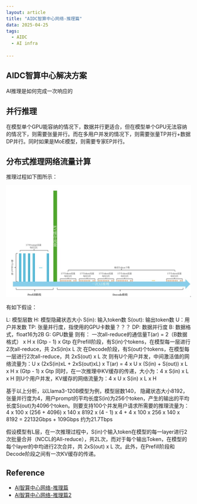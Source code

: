 ```yaml
---
layout: article
title: "AIDC智算中心网络-推理篇"
data: 2025-04-25
tags:
  - AIDC
  - AI infra

---
```


## AIDC智算中心解决方案

AI推理是如何完成一次响应的

## 并行推理

在模型单个GPU能容纳的情况下，数据并行更适合，但在模型单个GPU无法容纳的情况下，则需要张量并行。而在多用户并发的情况下，则需要张量TP并行+数据DP并行。同时如果是MoE模型，则需要专家EP并行。

## 分布式推理网络流量计算

推理过程如下图所示：

![image](../image/AI-networking-inference/inference-stage.jpg)

有如下假设：

L: 模型层数
H: 模型隐藏状态大小
S(in): 输入token数
S(out): 输出token数
U：用户并发数
TP: 张量并行度，指使用的GPU卡数量？？？
DP: 数据并行度
B: 数据格式，float16为2B
G: GPU数量
则有：
一次all-reduce的通信量T(ar) = 2（B数据格式） x H x (Gtp - 1) x Gtp 
在Prefill阶段，有S(in)个tokens，在模型每一层进行2次all-reduce，共 2xS(in)x L 次
在Decode阶段，有S(out)个tokens，在模型每一层进行2次all-reduce，共 2xS(out) x L 次
则有U个用户并发，中间激活值的网络流量为：U x (2xS(in)xL + 2xS(out)xL) x T(ar) = 4 x U x (S(in) + S(out)) x L x H x (Gtp - 1) x Gtp
同时，在一次推理中KV缓存的传递，大小为：4 x S(in) x L x H
则U个用户并发，KV缓存的网络流量为：4 x U x S(in) x L x H

基于以上分析，以Llama3-120B模型为例，模型层数140， 隐藏状态大小8192，张量并行度为4，用户prompt的平均长度S(in)为256个token，产生的输出的平均长度S(out)为4096个token。则要支持100个并发用户请求所需要的推理流量为：
4 x 100 x (256 + 4096) x 140 x 8192 x (4 - 1) x 4 + 4 x 100 x 256 x 140 x 8192 = 22132Gbps + 109Gbps 约为21.7Tbps


假设模型有L层，在一次推理过程中，S(in)个输入token在模型的每一layer进行2次批量合并（NCCL的All-reduce），共2L次，而对于每个输出Token，在模型的每个layer的中均进行2次合并，共 2xS(out) x L 次。此外，在Prefill阶段和Decode阶段之间有一次KV缓存的传递。

## Reference

- [AI智算中心网络-推理篇](https://mp.weixin.qq.com/s/yQn56hh56FE1XDGrrKme7Q)  
- [AI智算中心网络-推理篇2](https://mp.weixin.qq.com/s/ejwQCCfqBrgh4nWYsO6x2w)